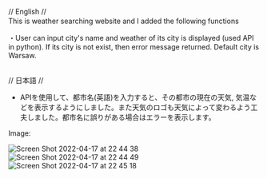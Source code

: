 // English // <br>
This is weather searching website and I added the following functions　　

・User can input city's name and weather of its city is displayed (used API in python). If its city is not exist, then error message returned. 
  Default city is Warsaw.
<br><br>

// 日本語 //
- APIを使用して、都市名(英語)を入力すると、その都市の現在の天気, 気温などを表示するようにしました。また天気のロゴも天気によって変わるよう工夫しました。都市名に誤りがある場合はエラーを表示します。


Image:

![Screen Shot 2022-04-17 at 22 44 38](https://user-images.githubusercontent.com/91435300/163798567-c733a0cc-3959-4e42-8441-f7e33130c4ac.png)
![Screen Shot 2022-04-17 at 22 44 49](https://user-images.githubusercontent.com/91435300/163798561-084b3289-c92e-4b9d-bcd4-525b7a79ae68.png)
![Screen Shot 2022-04-17 at 22 45 18](https://user-images.githubusercontent.com/91435300/163798562-2c268659-ea44-4e0b-8d17-88af6e426cae.png)
